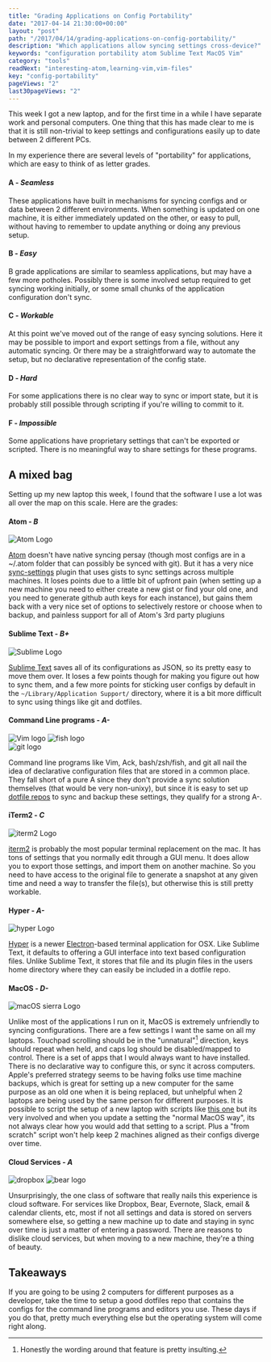 ```yaml
---
title: "Grading Applications on Config Portability"
date: "2017-04-14 21:30:00+00:00"
layout: "post"
path: "/2017/04/14/grading-applications-on-config-portability/"
description: "Which applications allow syncing settings cross-device?"
keywords: "configuration portability atom Sublime Text MacOS Vim"
category: "tools"
readNext: "interesting-atom,learning-vim,vim-files"
key: "config-portability"
pageViews: "2"
last30pageViews: "2"
---
```


This week I got a new laptop, and for the first time in a while I have separate work and personal computers.  One thing that this has made clear to me is that it is still non-trivial to keep settings and configurations easily up to date between 2 different PCs.

In my experience there are several levels of "portability" for applications, which are easy to think of as letter grades.


#### A - *Seamless*

These applications have built in mechanisms for syncing configs and or data between 2 different environments.  When something is updated on one machine, it is either immediately updated on the other, or easy to pull, without having to remember to update anything or doing any previous setup.

#### B - *Easy*

B grade applications are similar to seamless applications, but may have a few more potholes.  Possibly there is some involved setup required to get syncing working initially, or some small chunks of the application configuration don't sync.


#### C - *Workable*

At this point we've moved out of the range of easy syncing solutions.  Here it may be possible to import and export settings from a file, without any automatic syncing.  Or there may be a straightforward way to automate the setup, but no declarative representation of the config state. 

#### D - *Hard*

For some applications there is no clear way to sync or import state, but it is probably still possible through scripting if you're willing to commit to it.

#### F - *Impossible*

Some applications have proprietary settings that can't be exported or scripted. There is no meaningful way to share settings for these programs.

## A mixed bag

Setting up my new laptop this week, I found that the software I use a lot was all over the map on this scale.  Here are the grades:


#### Atom - *B*

<img src="/posts/images/portability/atom.jpg" alt ="Atom Logo">

[Atom](https://atom.io/) doesn't have native syncing persay (though most configs are in a ~/.atom folder that can possibly be synced with git).  But it has a very nice [sync-settings](https://github.com/atom-community/sync-settings) plugin that uses gists to sync settings across multiple machines.  It loses points due to a little bit of upfront pain (when setting up a new machine you need to either create a new gist or find your old one, and you need to generate github auth keys for each instance), but gains them back with a very nice set of options to selectively restore or choose when to backup, and painless support for all of Atom's 3rd party plugiuns


#### Sublime Text - *B+*

![Sublime Logo](/posts/images/portability/sublime.png)

[Sublime Text](https://www.sublimetext.com/3) saves all of its configurations as JSON, so its pretty easy to move them over.  It loses a few points though for making you figure out how to sync them, and a few more points for sticking user configs by default in the `~/Library/Application Support/` directory, where it is a bit more difficult to sync using things like git and dotfiles.  

#### Command Line programs - *A-*

<div class="img-group">
  <image alt="Vim logo" src="/posts/images/portability/vim.png">
  <image alt="fish logo" src="/posts/images/portability/fish.png">
</div>
<div class="img-group">
  <image alt="git logo" src="/posts/images/portability/git.png">
</div>

Command line programs like Vim, Ack, bash/zsh/fish, and git all nail the idea of declarative configuration files that are stored in a common place.  They fall short of a pure A since they don't provide a sync solution themselves (that would be very non-unixy), but since it is easy to set up [dotfile repos](https://dotfiles.github.io/) to sync and backup these settings, they qualify for a strong A-.

#### iTerm2 - *C*

![iterm2 Logo](/posts/images/portability/iterm.png)

[iterm2](https://www.iterm2.com/) is probably the most popular terminal replacement on the mac.  It has tons of settings that you normally edit through a GUI menu.  It does allow you to export those settings, and import them on another machine.  So you need to have access to the original file to generate a snapshot at any given time and need a way to transfer the file(s), but otherwise this is still pretty workable.


#### Hyper - *A-*

![hyper Logo](/posts/images/portability/hyper.gif)

[Hyper](https://hyper.is/) is a newer [Electron](https://electron.atom.io/)-based terminal application for OSX.  Like Sublime Text, it defaults to offering a GUI interface into text based configuration files.  Unlike Sublime Text, it stores that file and its plugin files in the users home directory where they can easily be included in a dotfile repo.

#### MacOS - *D-*

![macOS sierra Logo](/posts/images/portability/macos.jpg)

Unlike most of the applications I run on it, MacOS is extremely unfriendly to syncing configurations.  There are a few settings I want the same on all my laptops.  Touchpad scrolling should be in the "unnatural"[^1] direction, keys should repeat when held, and caps log should be disabled/mapped to control.  There is a set of apps that I would always want to have installed.  There is no declarative way to configure this, or sync it across computers.  Apple's preferred strategy seems to be having folks use time machine backups, which is great for setting up a new computer for the same purpose as an old one when it is being replaced, but unhelpful when 2 laptops are being used by the same person for different purposes.  It is possible to script the setup of a new laptop with scripts like [this one](https://github.com/mathiasbynens/dotfiles/blob/master/.macos) but its very involved and when you update a setting the "normal MacOS way", its not always clear how you would add that setting to a script.  Plus a "from scratch" script won't help keep 2 machines aligned as their configs diverge over time.

#### Cloud Services - *A*


<div class="img-group">
  <image alt="dropbox" src="/posts/images/portability/dropbox.png">
  <image alt="bear logo" src="/posts/images/portability/bear.png">
</div>

Unsurprisingly, the one class of software that really nails this experience is cloud software.  For services like Dropbox, Bear, Evernote, Slack, email & calendar clients, etc, most if not all settings and data is stored on servers somewhere else, so getting a new machine up to date and staying in sync over time is just a matter of entering a password.  There are reasons to dislike cloud services, but when moving to a new machine, they're a thing of beauty.


## Takeaways

If you are going to be using 2 computers for different purposes as a developer, take the time to setup a good dotfiles repo that contains the configs for the command line programs and editors you use.  These days if you do that, pretty much everything else but the operating system will come right along.



[^1]: Honestly the wording around that feature is pretty insulting.